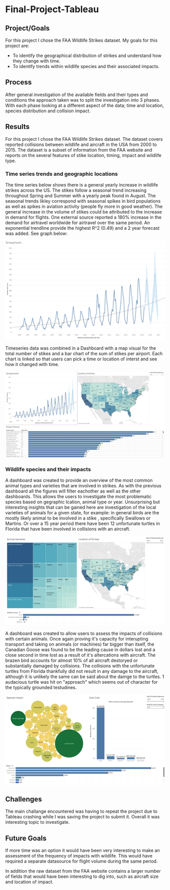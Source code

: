 # Final-Project-Tableau

## Project/Goals
For this project I chose the FAA Wildlife Strikes dataset. My goals for this project are:

- To identify the geographical distribution of strikes and understand how they change with time.
- To identify trends within wildlife species and their associated impacts.

## Process
After general investigation of the available fields and their types and conditions the approach taken was to split the investigation into 3 phases. With each phase looking at a different aspect of the data; time and location, species distribution and collision impact.

## Results
For this project I chose the FAA Wildlife Strikes dataset. The dataset covers reported collisions between wildlife and aircraft in the USA from 2000 to 2015. The dataset is a subset of information from the FAA website and reports on the several features of stike location, timing, impact and wildlife type.

### Time series trends and geographic locations
The time series below shows there is a general yearly increase in wildlife strikes across the US. The stikes follow a seasonal trend increasing throughout Spring and Summer with a yearly peak found in August. The seasonal trends likley correspond with seasonal spikes in bird populations as well as spikes in aviation activity (people fly more in good weather). The general increase in the volume of stikes could be attributed to the increase in demand for flights. One external source reported a 180% increase in the demand for airtravel worldwide for airtravel over the same period. An exponential trendline provide the highest R^2 (0.49) and a 2 year forecast was added. See graph below:

![Time Series](./TimeSeries_Strikes.png)

Timeseries data was combined in a Dashboard with a map visual for the total number of stikes and a bar chart of the sum of stikes per airport. Each chart is linked so that users can pick a time or location of interst and see how it changed with time. 

![strike volume dashboard](./Strike_Volume_Dashboard.png)

### Wildlife species and their impacts
A dashboard was created to provide an overview of the most common animal types and varieties that are involved in strikes. As with the previous dashboard all the figures will filter eachother as well as the other dashboards. This allows the users to investigate the most problematic species based on gegraphic lcation, animal type or year. Unsurprising but interesting insights that can be gained here are investigation of the local varieties of animals for a given state, for example: in general birds are the mostly likely animal to be involved in a stike , specifically Swallows or Martins. Or over a 15 year period there have been 12 unfortunate turtles in Florida that have been involved in collisions with an aircraft.

![Animal Strikes Dashboard](./Animal_Strikes_Dashboard.png)

A dashboard was created to allow users to assess the impacts of collisions with certain animals. Once again proving it's capacity for interupting transport and taking on animals (or machines) far bigger than itself, the Canadian Goose was found to be the leading cause in dollars lost and a close second in time lost as a result of it's altercations with aircraft. The brazen bird accounts for almost 10% of all aircraft destoryed or substantially damaged by collisions. The collisions with the unfortunate turtles from Florida thankfully did not result in any damage to the aircraft, although it is unlikely the same can be said about the damge to the turtles. 1 audacious turtle was hit on "approach" which seems out of character for the typically grounded testudines.

![Impact Cost](./brazen_birds.png)

## Challenges 
The main challange encountered was having to repeat the project due to Tableau crashing while I was saving the project to submit it. Overall it was interesting topic to investigate.

## Future Goals
If more time was an option it would have been very interesting to make an assessment of the frequency of impacts with wildlife. This would have required a separate datasource for flight volume during the same period.

In addition the raw dataset from the FAA website contains a larger number of fields that would have been interesting to dig into, such as aircraft size and location of impact.
